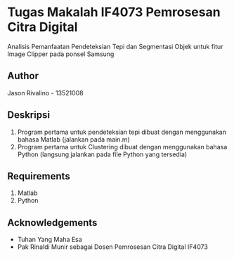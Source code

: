 # Tugas Makalah IF4073 Pemrosesan Citra Digital
Analisis Pemanfaatan Pendeteksian Tepi dan Segmentasi Objek untuk fitur Image Clipper pada ponsel Samsung

## Author
Jason Rivalino - 13521008

## Deskripsi
1. Program pertama untuk pendeteksian tepi dibuat dengan menggunakan bahasa Matlab (jalankan pada main.m)
2. Program pertama untuk Clustering dibuat dengan menggunakan bahasa Python (langsung jalankan pada file Python yang tersedia)

## Requirements
1. Matlab
2. Python

## Acknowledgements
- Tuhan Yang Maha Esa
- Pak Rinaldi Munir sebagai Dosen Pemrosesan Citra Digital IF4073
